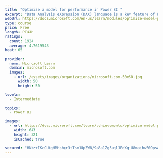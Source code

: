 ```yaml
---
title: "Optimize a model for performance in Power BI "
excerpt: "Data Analysis eXpression (DAX) language is a key feature of Power BI. It is used to create calculated columns, calculated tables, and measures. In this module, you will learn how to use DAX to solve typical analytics problems. You will learn about one of the most popular DAX functions, CALCULATE, and how it can override the default behavior of Power BI."
webUrl: https://docs.microsoft.com/en-us/learn/modules/optimize-model-power-bi/
type: course
price: Free
length: PT43M
ratings:
  count: 1924
  average: 4.7619543
heat: 65

provider:
  name: Microsoft Learn
  domain: microsoft.com
  images:
    - url: /assets/images/organizations/microsoft.com-50x50.jpg
      width: 50
      height: 50

levels:
  - Intermediate

topics:
  - Power BI

images:
  - url: https://docs.microsoft.com/learn/achievements/optimize-model-power-bi-social.png
    width: 643
    height: 321
    isCached: true

secured: "HNkz+IKcCUigHMHshgr3tTsm1UpZW8/9e8a1Zg5uqlJEdXgiU8maihw70OpsAl32aOVfGPQ1H1gCEOxMmF1JR9gZW98ykKotWl0XPT/wSZLjctsNkO/XfilzajFzHD9wJFjvqOiVPBkwvdvwecOVvw8YjUt1BDL5p3i6w7wGXlZ1sXx1PK7vK9yUYdymqwmzlirha0ctUmW8IvBI1vur1M2nXlM6yDqrJaTyXC1Nkcj5qh7aa2g1ZUBcPARp3tXFVYbTLn86p73zJDLyXGsam6e6ggbWTqlnwp/zFXjpJdUMuz7cDNenxrsz3xF3FsDHuATTFmecJerdw3cFBgrnoN7q33Z6vHXQ1ozdYZH/AKHkrWX1KpZnb6DTrMouwAuT5kzHc61Igq1AJmcmdXhm4MphsQOfo3zsvqTsgvpqXDU=;IIwamw8SISlC3Zq3LsLWYA=="
---
```


